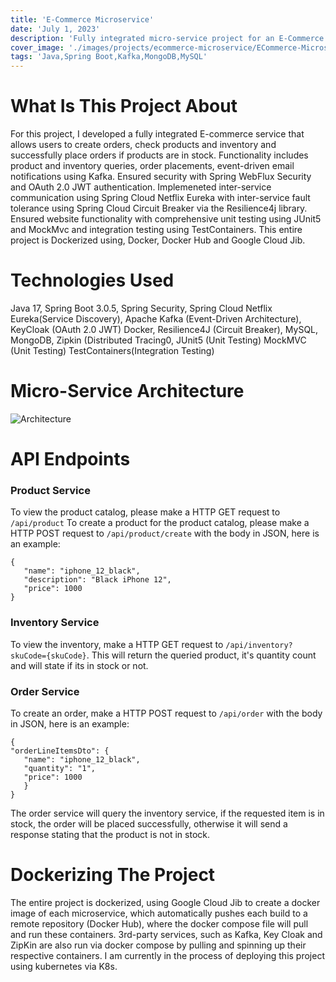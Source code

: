 ```yaml
---
title: 'E-Commerce Microservice'
date: 'July 1, 2023'
description: 'Fully integrated micro-service project for an E-Commerce platform'
cover_image: './images/projects/ecommerce-microservice/ECommerce-Microservice-Architecture.drawio.png'
tags: 'Java,Spring Boot,Kafka,MongoDB,MySQL'
---
```


# What Is This Project About

For this project, I developed a fully integrated E-commerce service that allows users to create orders, check products
and inventory and successfully place orders if products are in stock.
Functionality includes product and inventory queries, order placements, event-driven email notifications using Kafka. Ensured security with Spring WebFlux Security and OAuth 2.0 JWT authentication. Implemeneted inter-service communication using Spring Cloud Netflix Eureka with inter-service
fault tolerance using Spring Cloud Circuit Breaker via the Resilience4j library.
Ensured website functionality with comprehensive unit testing using JUnit5 and MockMvc and integration testing using
TestContainers.
This entire project is Dockerized using, Docker, Docker Hub and Google Cloud Jib.

# Technologies Used

Java 17,
Spring Boot 3.0.5,
Spring Security,
Spring Cloud Netflix Eureka(Service Discovery),
Apache Kafka (Event-Driven Architecture),
KeyCloak (OAuth 2.0 JWT)
Docker,
Resilience4J (Circuit Breaker),
MySQL,
MongoDB,
Zipkin (Distributed Tracing0,
JUnit5 (Unit Testing)
MockMVC (Unit Testing)
TestContainers(Integration Testing)


# Micro-Service Architecture

![Architecture](/images/projects/ecommerce-microservice/ECommerce-Microservice-Architecture.drawio.png)

# API Endpoints

### Product Service

To view the product catalog, please make a HTTP GET request to `/api/product`
To create a product for the product catalog, please make a HTTP POST request to `/api/product/create` with the body in
JSON,
here is an example:

 ```
 {
    "name": "iphone_12_black",
    "description": "Black iPhone 12",
    "price": 1000
 }
 ```

### Inventory Service

To view the inventory, make a HTTP GET request to `/api/inventory?skuCode={skuCode}`. This will return the
queried product, it's quantity count and will state if its in stock or not.

### Order Service

To create an order, make a HTTP POST request to `/api/order` with the body in JSON,
here is an example:

 ```
 { 
 "orderLineItemsDto": {
    "name": "iphone_12_black",
    "quantity": "1",
    "price": 1000
    }
 }
 ```

The order service will query the inventory service, if the requested item is in stock, the order will be placed
successfully, otherwise it will send a response stating that the product is not in stock.

# Dockerizing The Project

The entire project is dockerized, using Google Cloud Jib to create a docker image of each microservice, which
automatically pushes each build to a remote repository (Docker Hub), where the docker compose file will pull and run
these containers. 3rd-party services, such as Kafka, Key Cloak and ZipKin are also run via docker compose by pulling and spinning up
their respective containers. I am currently in the process of deploying this project using kubernetes via K8s.
